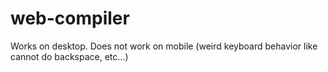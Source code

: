 web-compiler
============
Works on desktop. Does not work on mobile (weird keyboard behavior like cannot do backspace, etc...)
